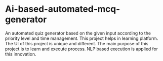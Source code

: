 # Ai-based-automated-mcq-generator
An automated quiz generator based on the given input according to the priority level and time management. This project helps in learning platform. The UI of this project is unique and different. The main purpose of this project is to learn and execute process.
NLP based execution is applied for this innovation.

